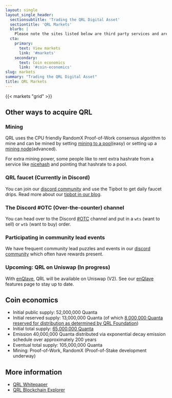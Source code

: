 ```yaml
---
layout: single
layout_single_header:
  sectionsubtitle: 'Trading the QRL Digital Asset'
  sectiontitle: 'QRL Markets'
  blurb: |
    Please note the sites listed below are third party services and are not associated with the QRL Foundation or the core contributing team.
  cta:
    primary:
      text: View markets
      link: '#markets'
    secondary:
      text: Coin economics
      link: '#coin-economics'
slug: markets
summary: "Trading the QRL Digital Asset"
title: QRL Markets
---
```


{{< markets "grid" >}}


## Other ways to acquire QRL

### Mining

QRL uses the CPU friendly RandomX Proof-of-Work consensus algorithm to mine and can be mined by setting [mining to a pool](https://docs.theqrl.org/mining/mining/)(easy) or setting up a [mining node](https://docs.theqrl.org/mining/full-node/)(advanced).

For extra mining power, some people like to rent extra hashrate from a service like [nicehash](https://nicehash.com/) and pointing that hashrate to a pool.

### QRL faucet (Currently in Discord)

You can join our [discord community](https://theqrl.org/discord) and use the Tipbot to get daily faucet drips. Read more about our [tipbot in our blog](/blog/introducing-the-new-qrl-tipbot/).

### The Discord #OTC (Over-the-counter) channel

You can head over to the Discord [#OTC](https://theqrl.org/discord) channel and put in a `wts` (want to sell) or `wtb` (want to buy) order.

### Participating in community lead events

We have frequent community lead puzzles and events in our [discord community](https://theqrl.org/discord) which often have rewards present.

### Upcoming: QRL on Uniswap (In progress)

With [enQlave](https://enqlave.io), QRL will be available on Uniswap (V2). See our [enQlave](https://theqrl.org/features/enqlave/) features page to stay up to date.




## Coin economics

- Initial public supply: 52,000,000 Quanta
- Initial reserved supply: 13,000,000 Quanta (of which [8,000,000 Quanta reserved for distribution as determined by QRL Foundation](https://explorer.theqrl.org/a/Q000500997c93dec6039f0fb6008bbf034bc4f9252f6cfd41a7e01c8cf934036deaa4a832c4f240))
- Initial total supply: [65,000,000 Quanta](https://explorer.theqrl.org/block/0)
- Emission 40,000,000 Quanta distributed via exponential decay emission schedule over approximately 200 years
- Eventual total supply: 105,000,000 Quanta
- Mining: Proof-of-Work, RandomX (Proof-of-Stake development underway)

## More information

- [QRL Whitepaper](https://github.com/theQRL/Whitepaper/blob/master/QRL_whitepaper.pdf)
- [QRL Blockchain Explorer](https://explorer.theqrl.org/)


